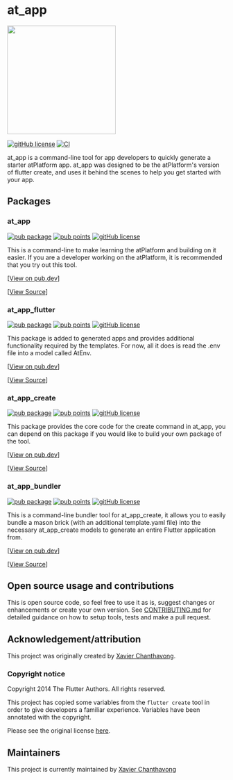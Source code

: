 # at_app

<img width=250px src="https://atsign.dev/assets/img/@platform_logo_grey.svg?sanitize=true">

[![gitHub license](https://img.shields.io/badge/license-BSD3-blue.svg)](packages/at_app/LICENSE)
[![CI](https://github.com/atsign-foundation/at_app/actions/workflows/CI.yaml/badge.svg?branch=trunk)](https://github.com/atsign-foundation/at_app/actions/workflows/CI.yaml)

at_app is a command-line tool for app developers to quickly generate a starter atPlatform app. at_app was designed to be the atPlatform's version of flutter create, and uses it behind the scenes to help you get started with your app.

## Packages

### at_app

[![pub package](https://img.shields.io/pub/v/at_app)](https://pub.dev/packages/at_app)
[![pub points](https://badges.bar/at_app/pub%20points)](https://pub.dev/packages/at_app/score)
[![gitHub license](https://img.shields.io/badge/license-BSD3-blue.svg)](packages/at_app/LICENSE)

This is a command-line to make learning the atPlatform and building on it easier. If you are a developer working on the atPlatform, it is recommended that you try out this tool.

[[View on pub.dev](https://pub.dev/packages/at_app)]

[[View Source](/packages/at_app)]

### at_app_flutter

[![pub package](https://img.shields.io/pub/v/at_app_flutter)](https://pub.dev/packages/at_app_flutter)
[![pub points](https://badges.bar/at_app_flutter/pub%20points)](https://pub.dev/packages/at_app_flutter/score)
[![gitHub license](https://img.shields.io/badge/license-BSD3-blue.svg)](packages/at_app_flutter/LICENSE)

This package is added to generated apps and provides additional functionality required by the templates. For now, all it does is read the .env file into a model called AtEnv.

[[View on pub.dev](https://pub.dev/packages/at_app_flutter)]

[[View Source](/packages/at_app_flutter)]

### at_app_create

[![pub package](https://img.shields.io/pub/v/at_app_create)](https://pub.dev/packages/at_app_create)
[![pub points](https://badges.bar/at_app_create/pub%20points)](https://pub.dev/packages/at_app_create/score)
[![gitHub license](https://img.shields.io/badge/license-BSD3-blue.svg)](/packages/at_app_create/LICENSE)

This package provides the core code for the create command in at_app, you can depend on this package if you would like to build your own package of the tool.

[[View on pub.dev](https://pub.dev/packages/at_app_create)]

[[View Source](/packages/at_app_create)]

### at_app_bundler

[![pub package](https://img.shields.io/pub/v/at_app_bundler)](https://pub.dev/packages/at_app_bundler)
[![pub points](https://badges.bar/at_app_bundler/pub%20points)](https://pub.dev/packages/at_app_bundler/score)
[![gitHub license](https://img.shields.io/badge/license-BSD3-blue.svg)](/packages/at_app_bundler/LICENSE)


This is a command-line bundler tool for at_app_create, it allows you to easily bundle a mason brick (with an additional template.yaml file) into the necessary at_app_create models to generate an entire Flutter application from.

[[View on pub.dev](https://pub.dev/packages/at_app_bundler)]

[[View Source](/packages/at_app_bundler)]


## Open source usage and contributions

This is open source code, so feel free to use it as is, suggest changes or
enhancements or create your own version. See [CONTRIBUTING.md](./CONTRIBUTING.md)
for detailed guidance on how to setup tools, tests and make a pull request.

## Acknowledgement/attribution

This project was originally created by [Xavier Chanthavong](https://github.com/xavierchanth).

### Copyright notice

Copyright 2014 The Flutter Authors. All rights reserved.

This project has copied some variables from the `flutter create` tool in order to give developers a familiar experience.
Variables have been annotated with the copyright.

Please see the original license [here](https://github.com/flutter/flutter/blob/master/LICENSE).

## Maintainers

This project is currently maintained by [Xavier Chanthavong](https://github.com/xavierchanth)
